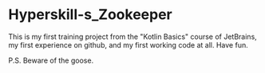 # Hyperskill-s_Zookeeper

This is my first training project from the "Kotlin Basics" course of JetBrains, my first experience on github, and my first working code at all.
Have fun.

P.S. Beware of the goose.
